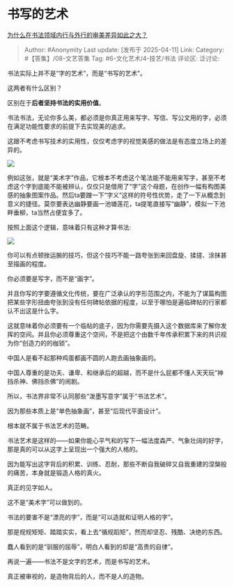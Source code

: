 # 书写的艺术
[为什么在书法领域内行与外行的审美差异如此之大？](https://www.zhihu.com/question/621187516/answer/1894006908622447381)

> Author: #Anonymity
> Last update: [发布于 2025-04-11]
> Link:
> Category: #【答集】/08-文艺答集 
> Tag: #6-文化艺术/4-技艺/书法 
> 评论区:
> 泛讨论:

书法实际上并不是“字的艺术”，而是“书写的艺术”。

这两者有什么区别？

区别在于**后者坚持书法的实用价值**。

书法书法，无论你多么美，都必须是你真正用来写字、写信、写公文用的字，必须在满足功能性要求的前提下去实现美的追求。

这跟不考虑书写技术的实用性，仅仅考虑字的视觉美感的做法是有态度立场上的差异的。

![](https://pic1.zhimg.com/80/v2-838f980b215e9bb561ba85570a998c8d_1440w.webp?source=c8b7c179)

例如这张，就是“美术字”作品，它根本不考虑这个笔法能不能用来写字，甚至不考虑这个字到底能不能被辨认，仅仅只是借用了“字”这个母题，在创作一幅有构图美感的抽象图案作品。然后ta要蹭一下“字义”这样的符号性优势，走了一下从概念到意义的捷径。莫奈要表达幽静要画一池塘莲花，ta提笔直接写“幽静”，模拟一下池畔垂柳，ta当然占便宜多了。

按照上面这个逻辑，意味着只有这种才算书法:

![](https://picx.zhimg.com/80/v2-e024b8004ab5ff466118471df149e081_1440w.webp?source=c8b7c179)

你可以有点顿挫运腕的技巧，但这个技巧不能一路夸张到来回盘旋、揉搓、涂抹甚至描画的程度。

你必须要是写字，而不是“画字”。

并且你写的字要遵循文化传统，要在广泛承认的字形范围之内，不能为了谋篇构图把某些字形扭曲夸张到没有任何碑帖依据的程度，以至于哪怕是遍临碑帖的行家都认不出这是什么字。

这就意味着你必须要有一个临帖的底子，因为你需要先摄入这个数据库来了解你发挥的空间。并且你必须尊重这个空间，不是把这个由数千年传承积累下来的共识视为你“创造力的的枷锁”。

中国人是看不起那种鸡蛋都画不圆的人跑去画抽象画的。

中国人尊重的是功夫、谦卑、和继承后的超越，而不是什么屁都不懂人天天玩“神挡杀神、佛挡杀佛”的闹剧。

所以，书法界非常不认同那些“泼墨写意字”属于“书法艺术”。

因为那些本质上是“单色抽象画”，甚至“后现代平面设计”。

根本就不属于书法艺术的范畴。

书法艺术是这样的——如果你能心平气和的写下一幅法度森严、气象壮阔的好字，那是真的可以从这字上呈现出一个强大的人格的。

因为能写出这字背后的积累、训练、忍耐，那些不断自我破碎又自我重建的涅槃般的痛苦，本身就是锻造人格的真火。

真正的见字如人。

这不是“美术字”可以做到的。

书法的要害不是“漂亮的字”，而是“可以造就和证明人格的字”。

那是规规矩矩、踏踏实实，看上去“循规蹈矩”，然而却坚忍、残酷、决绝的东西。

蠢人看到的是“驯服的屈辱”，明白人看到的却是“高贵的自律”。

再说一遍——书法不是文字的艺术，而是书写的艺术。

真正被审视的，是造物背后的人，而不是人的造物。
